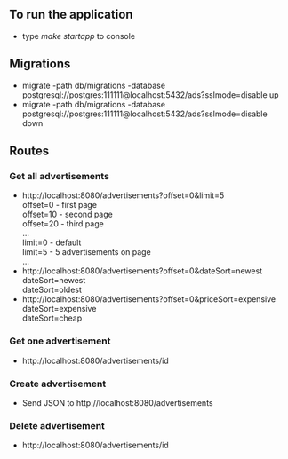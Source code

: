 ## To run the application
- type *make startapp* to console


## Migrations
- migrate -path db/migrations -database postgresql://postgres:111111@localhost:5432/ads?sslmode=disable up
- migrate -path db/migrations -database postgresql://postgres:111111@localhost:5432/ads?sslmode=disable down


## Routes
### Get all advertisements
- http://localhost:8080/advertisements?offset=0&limit=5 <br>
  offset=0 - first page <br>
  offset=10 - second page <br>
  offset=20 - third page <br>
  ... <br>
  limit=0 - default <br>
  limit=5 - 5 advertisements on page <br>
  ...
- http://localhost:8080/advertisements?offset=0&dateSort=newest <br />
  dateSort=newest <br />
  dateSort=oldest 
- http://localhost:8080/advertisements?offset=0&priceSort=expensive <br />
  dateSort=expensive <br />
  dateSort=cheap
  
### Get one advertisement
- http://localhost:8080/advertisements/id

### Create advertisement
- Send JSON to http://localhost:8080/advertisements

### Delete advertisement
- http://localhost:8080/advertisements/id
